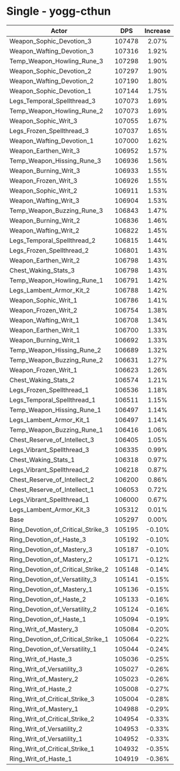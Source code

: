 # Single - yogg-cthun
| Actor | DPS | Increase |
|---|:---:|:---:|
|Weapon_Sophic_Devotion_3|107478|2.07%|
|Weapon_Wafting_Devotion_3|107316|1.92%|
|Temp_Weapon_Howling_Rune_3|107298|1.90%|
|Weapon_Sophic_Devotion_2|107297|1.90%|
|Weapon_Wafting_Devotion_2|107190|1.80%|
|Weapon_Sophic_Devotion_1|107144|1.75%|
|Legs_Temporal_Spellthread_3|107073|1.69%|
|Temp_Weapon_Howling_Rune_2|107073|1.69%|
|Weapon_Sophic_Writ_3|107055|1.67%|
|Legs_Frozen_Spellthread_3|107037|1.65%|
|Weapon_Wafting_Devotion_1|107000|1.62%|
|Weapon_Earthen_Writ_3|106952|1.57%|
|Temp_Weapon_Hissing_Rune_3|106936|1.56%|
|Weapon_Burning_Writ_3|106933|1.55%|
|Weapon_Frozen_Writ_3|106926|1.55%|
|Weapon_Sophic_Writ_2|106911|1.53%|
|Weapon_Wafting_Writ_3|106904|1.53%|
|Temp_Weapon_Buzzing_Rune_3|106843|1.47%|
|Weapon_Burning_Writ_2|106836|1.46%|
|Weapon_Wafting_Writ_2|106822|1.45%|
|Legs_Temporal_Spellthread_2|106815|1.44%|
|Legs_Frozen_Spellthread_2|106801|1.43%|
|Weapon_Earthen_Writ_2|106798|1.43%|
|Chest_Waking_Stats_3|106798|1.43%|
|Temp_Weapon_Howling_Rune_1|106791|1.42%|
|Legs_Lambent_Armor_Kit_2|106788|1.42%|
|Weapon_Sophic_Writ_1|106786|1.41%|
|Weapon_Frozen_Writ_2|106754|1.38%|
|Weapon_Wafting_Writ_1|106708|1.34%|
|Weapon_Earthen_Writ_1|106700|1.33%|
|Weapon_Burning_Writ_1|106692|1.33%|
|Temp_Weapon_Hissing_Rune_2|106689|1.32%|
|Temp_Weapon_Buzzing_Rune_2|106631|1.27%|
|Weapon_Frozen_Writ_1|106623|1.26%|
|Chest_Waking_Stats_2|106574|1.21%|
|Legs_Frozen_Spellthread_1|106536|1.18%|
|Legs_Temporal_Spellthread_1|106511|1.15%|
|Temp_Weapon_Hissing_Rune_1|106497|1.14%|
|Legs_Lambent_Armor_Kit_1|106497|1.14%|
|Temp_Weapon_Buzzing_Rune_1|106416|1.06%|
|Chest_Reserve_of_Intellect_3|106405|1.05%|
|Legs_Vibrant_Spellthread_3|106335|0.99%|
|Chest_Waking_Stats_1|106318|0.97%|
|Legs_Vibrant_Spellthread_2|106218|0.87%|
|Chest_Reserve_of_Intellect_2|106200|0.86%|
|Chest_Reserve_of_Intellect_1|106053|0.72%|
|Legs_Vibrant_Spellthread_1|106000|0.67%|
|Legs_Lambent_Armor_Kit_3|105312|0.01%|
|Base|105297|0.00%|
|Ring_Devotion_of_Critical_Strike_3|105195|-0.10%|
|Ring_Devotion_of_Haste_3|105192|-0.10%|
|Ring_Devotion_of_Mastery_3|105187|-0.10%|
|Ring_Devotion_of_Mastery_2|105171|-0.12%|
|Ring_Devotion_of_Critical_Strike_2|105148|-0.14%|
|Ring_Devotion_of_Versatility_3|105141|-0.15%|
|Ring_Devotion_of_Mastery_1|105136|-0.15%|
|Ring_Devotion_of_Haste_2|105133|-0.16%|
|Ring_Devotion_of_Versatility_2|105124|-0.16%|
|Ring_Devotion_of_Haste_1|105094|-0.19%|
|Ring_Writ_of_Mastery_3|105084|-0.20%|
|Ring_Devotion_of_Critical_Strike_1|105064|-0.22%|
|Ring_Devotion_of_Versatility_1|105044|-0.24%|
|Ring_Writ_of_Haste_3|105036|-0.25%|
|Ring_Writ_of_Versatility_3|105027|-0.26%|
|Ring_Writ_of_Mastery_2|105023|-0.26%|
|Ring_Writ_of_Haste_2|105008|-0.27%|
|Ring_Writ_of_Critical_Strike_3|105004|-0.28%|
|Ring_Writ_of_Mastery_1|104988|-0.29%|
|Ring_Writ_of_Critical_Strike_2|104954|-0.33%|
|Ring_Writ_of_Versatility_2|104953|-0.33%|
|Ring_Writ_of_Versatility_1|104952|-0.33%|
|Ring_Writ_of_Critical_Strike_1|104932|-0.35%|
|Ring_Writ_of_Haste_1|104919|-0.36%|
